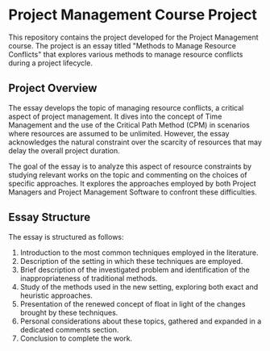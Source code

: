 # Project Management Course Project

This repository contains the project developed for the Project Management course. The project is an essay titled "Methods to Manage Resource Conflicts" that explores various methods to manage resource conflicts during a project lifecycle.

## Project Overview

The essay develops the topic of managing resource conflicts, a critical aspect of project management. It dives into the concept of Time Management and the use of the Critical Path Method (CPM) in scenarios where resources are assumed to be unlimited. However, the essay acknowledges the natural constraint over the scarcity of resources that may delay the overall project duration.

The goal of the essay is to analyze this aspect of resource constraints by studying relevant works on the topic and commenting on the choices of specific approaches. It explores the approaches employed by both Project Managers and Project Management Software to confront these difficulties.

## Essay Structure

The essay is structured as follows:

1. Introduction to the most common techniques employed in the literature.
2. Description of the setting in which these techniques are employed.
3. Brief description of the investigated problem and identification of the inappropriateness of traditional methods.
4. Study of the methods used in the new setting, exploring both exact and heuristic approaches.
5. Presentation of the renewed concept of float in light of the changes brought by these techniques.
6. Personal considerations about these topics, gathered and expanded in a dedicated comments section.
7. Conclusion to complete the work.
